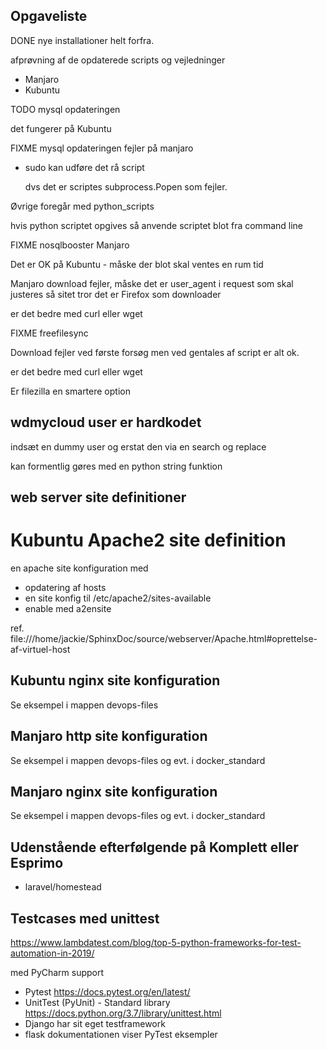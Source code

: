 ## Opgaveliste

DONE nye installationer helt forfra.

afprøvning af de opdaterede scripts og vejledninger

- Manjaro
- Kubuntu


TODO mysql opdateringen

det fungerer på Kubuntu

FIXME mysql opdateringen fejler på manjaro

- sudo kan udføre det rå script

   dvs det er scriptes subprocess.Popen som fejler.

Øvrige foregår med python_scripts

hvis python scriptet opgives så anvende scriptet blot fra command line

FIXME nosqlbooster Manjaro

Det er OK på Kubuntu - måske der blot skal ventes en rum tid

Manjaro download fejler, måske det er user_agent i request som skal justeres så sitet tror det er Firefox som downloader

er det bedre med curl eller wget

FIXME freefilesync

Download fejler ved første forsøg men ved gentales af script er alt ok.

er det bedre med curl eller wget

Er filezilla en smartere option

## wdmycloud user er hardkodet

indsæt en dummy user og erstat den via en search og replace

kan formentlig gøres med en python string funktion



## web server site definitioner

Kubuntu Apache2 site definition
===============================
en apache site konfiguration med
   - opdatering af hosts
   - en site konfig til /etc/apache2/sites-available
   - enable med a2ensite <filnavn>

ref. file:///home/jackie/SphinxDoc/source/webserver/Apache.html#oprettelse-af-virtuel-host

## Kubuntu nginx site konfiguration

Se eksempel i mappen devops-files


## Manjaro http site konfiguration

Se eksempel i mappen devops-files og evt. i docker_standard

## Manjaro nginx site konfiguration

Se eksempel i mappen devops-files og evt. i docker_standard

## Udenstående efterfølgende på Komplett eller Esprimo

   - laravel/homestead

## Testcases med unittest

https://www.lambdatest.com/blog/top-5-python-frameworks-for-test-automation-in-2019/

med PyCharm support

- Pytest https://docs.pytest.org/en/latest/
- UnitTest (PyUnit) - Standard library https://docs.python.org/3.7/library/unittest.html
- Django har sit eget testframework
- flask dokumentationen viser PyTest eksempler
